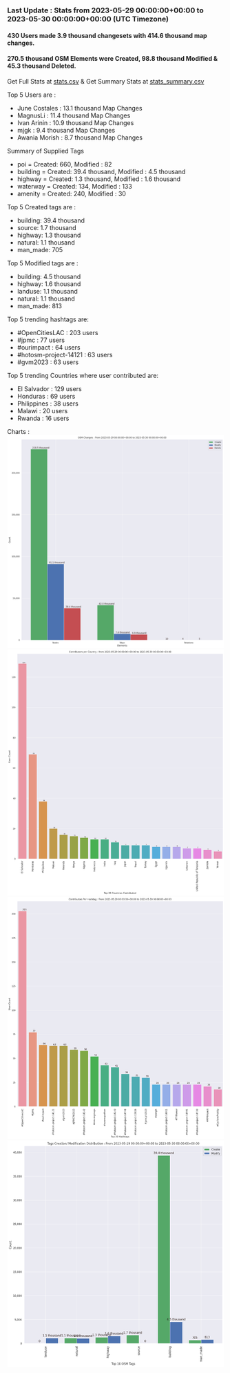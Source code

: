 ### Last Update : Stats from 2023-05-29 00:00:00+00:00 to 2023-05-30 00:00:00+00:00 (UTC Timezone)

#### 430 Users made 3.9 thousand changesets with 414.6 thousand map changes.
#### 270.5 thousand OSM Elements were Created, 98.8 thousand Modified & 45.3 thousand Deleted.
Get Full Stats at [stats.csv](/stats/hotosm/Daily/stats.csv)
 & Get Summary Stats at [stats_summary.csv](/stats/hotosm/Daily/stats_summary.csv)

Top 5 Users are : 
- June Costales : 13.1 thousand Map Changes
- MagnusLi : 11.4 thousand Map Changes
- Ivan Arinin : 10.9 thousand Map Changes
- mjgk : 9.4 thousand Map Changes
- Awania Morish : 8.7 thousand Map Changes

Summary of Supplied Tags
- poi = Created: 660, Modified : 82
- building = Created: 39.4 thousand, Modified : 4.5 thousand
- highway = Created: 1.3 thousand, Modified : 1.6 thousand
- waterway = Created: 134, Modified : 133
- amenity = Created: 240, Modified : 30


Top 5 Created tags are :
- building: 39.4 thousand
- source: 1.7 thousand
- highway: 1.3 thousand
- natural: 1.1 thousand
- man_made: 705


Top 5 Modified tags are :
- building: 4.5 thousand
- highway: 1.6 thousand
- landuse: 1.1 thousand
- natural: 1.1 thousand
- man_made: 813


Top 5 trending hashtags are:
- #OpenCitiesLAC : 203 users
- #jpmc : 77 users
- #ourimpact : 64 users
- #hotosm-project-14121 : 63 users
- #gvm2023 : 63 users


Top 5 trending Countries where user contributed are:
- El Salvador : 129 users
- Honduras : 69 users
- Philippines : 38 users
- Malawi : 20 users
- Rwanda : 16 users


 Charts : 
![Alt text](./stats_osm_changes.png) 
![Alt text](./stats_users_per_country.png) 
![Alt text](./stats_users_per_hashtag.png) 
![Alt text](./stats_tags.png) 
